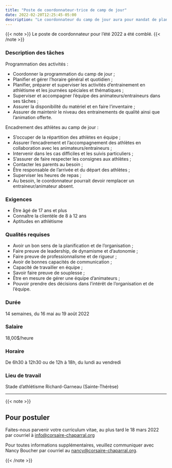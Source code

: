 ```yaml
---
title: "Poste de coordonnateur·trice de camp de jour"
date: 2022-02-20T12:25:45-05:00
description: "Le coordonnateur du camp de jour aura pour mandat de planifier la programmation des activités d’entrainement en athlétisme et des activités d’animation. Il encadrera les animateurs/entraineurs et supervisera la réalisation des activités. Le coordonnateur du camp devra procéder à la rédaction d’un bilan à la fin du camp et effectuer des recommandations."
---
```


{{< note >}}
Le poste de coordonnateur pour l’été 2022 a été comblé.
{{< /note >}}

### Description des tâches

Programmation des activités :

- Coordonner la programmation du camp de jour ;
- Planifier et gérer l’horaire général et quotidien ;
- Planifier, préparer et superviser les activités d’entrainement en athlétisme et les journées spéciales et
  thématiques ;
- Superviser et accompagner l’équipe des animateurs/entraineurs dans ses tâches ;
- Assurer la disponibilité du matériel et en faire l’inventaire ;
- Assurer de maintenir le niveau des entrainements de qualité ainsi que l’animation offerte.

Encadrement des athlètes au camp de jour :

- S’occuper de la répartition des athlètes en équipe ;
- Assurer l’encadrement et l’accompagnement des athlètes en collaboration avec les
  animateurs/entraineurs ;
- Intervenir dans les cas difficiles et les suivis particuliers ;
- S’assurer de faire respecter les consignes aux athlètes ;
- Contacter les parents au besoin ;
- Être responsable de l’arrivée et du départ des athlètes ;
- Superviser les heures de repas ;
- Au besoin, le coordonnateur pourrait devoir remplacer un entraineur/animateur absent.


### Exigences

- Être âgé de 17 ans et plus
- Connaître la clientèle de 8 à 12 ans
- Aptitudes en athlétisme


### Qualités requises

- Avoir un bon sens de la planification et de l’organisation ;
- Faire preuve de leadership, de dynamisme et d’autonomie ;
- Faire preuve de professionnalisme et de rigueur ;
- Avoir de bonnes capacités de communication ;
- Capacité de travailler en équipe ;
- Savoir faire preuve de souplesse ;
- Être en mesure de gérer une équipe d’animateurs ;
- Pouvoir prendre des décisions dans l’intérêt de l’organisation et de l’équipe.


### Durée

14 semaines, du 16 mai au 19 août 2022

### Salaire

18,00$/heure

### Horaire

De 6h30 à 12h30 ou de 12h à 18h, du lundi au vendredi

### Lieu de travail

Stade d’athlétisme Richard-Garneau (Sainte-Thérèse)

---

{{< note >}}

## Pour postuler

Faites-nous parvenir votre curriculum vitae, au plus tard le 18 mars 2022 par courriel à <info@corsaire-chaparral.org>

Pour toutes informations supplémentaires, veuillez communiquer avec Nancy Boucher par courriel au <nancy@corsaire-chaparral.org>.

{{< /note >}}
